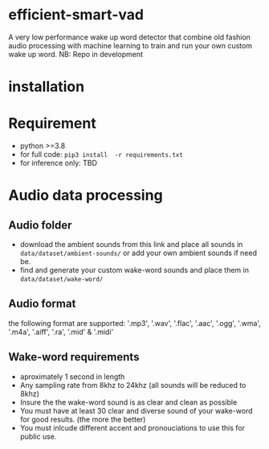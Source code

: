 # efficient-smart-vad
A very low performance wake up word detector that combine old fashion audio processing with machine learning to train and run your own custom wake up word.
NB: Repo in development

# installation
# Requirement
- python >=3.8
- for full code: `pip3 install  -r requirements.txt`
- for inference only: TBD

# Audio data processing
## Audio folder
- download the ambient sounds from this link and place all sounds in `data/dataset/ambient-sounds/` or add your own ambient sounds if need be.
- find and generate your custom wake-word sounds and place them in `data/dataset/wake-word/`

## Audio format
the following format are supported: '.mp3', '.wav', '.flac', '.aac', '.ogg', '.wma', '.m4a', '.aiff', '.ra', '.mid' & '.midi'

## Wake-word requirements
- aproximately 1 second in length
- Any sampling rate from 8khz to 24khz (all sounds will be reduced to 8khz)
- Insure the the wake-word sound is as clear and clean as possible
- You must have at least 30 clear and diverse sound of your wake-word for good results. (the more the better)
- You must inlcude different accent and pronouciations to use this for public use.
